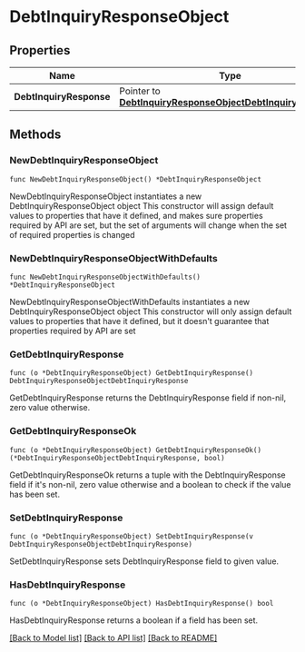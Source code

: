 # DebtInquiryResponseObject

## Properties

Name | Type | Description | Notes
------------ | ------------- | ------------- | -------------
**DebtInquiryResponse** | Pointer to [**DebtInquiryResponseObjectDebtInquiryResponse**](DebtInquiryResponseObjectDebtInquiryResponse.md) |  | [optional] 

## Methods

### NewDebtInquiryResponseObject

`func NewDebtInquiryResponseObject() *DebtInquiryResponseObject`

NewDebtInquiryResponseObject instantiates a new DebtInquiryResponseObject object
This constructor will assign default values to properties that have it defined,
and makes sure properties required by API are set, but the set of arguments
will change when the set of required properties is changed

### NewDebtInquiryResponseObjectWithDefaults

`func NewDebtInquiryResponseObjectWithDefaults() *DebtInquiryResponseObject`

NewDebtInquiryResponseObjectWithDefaults instantiates a new DebtInquiryResponseObject object
This constructor will only assign default values to properties that have it defined,
but it doesn't guarantee that properties required by API are set

### GetDebtInquiryResponse

`func (o *DebtInquiryResponseObject) GetDebtInquiryResponse() DebtInquiryResponseObjectDebtInquiryResponse`

GetDebtInquiryResponse returns the DebtInquiryResponse field if non-nil, zero value otherwise.

### GetDebtInquiryResponseOk

`func (o *DebtInquiryResponseObject) GetDebtInquiryResponseOk() (*DebtInquiryResponseObjectDebtInquiryResponse, bool)`

GetDebtInquiryResponseOk returns a tuple with the DebtInquiryResponse field if it's non-nil, zero value otherwise
and a boolean to check if the value has been set.

### SetDebtInquiryResponse

`func (o *DebtInquiryResponseObject) SetDebtInquiryResponse(v DebtInquiryResponseObjectDebtInquiryResponse)`

SetDebtInquiryResponse sets DebtInquiryResponse field to given value.

### HasDebtInquiryResponse

`func (o *DebtInquiryResponseObject) HasDebtInquiryResponse() bool`

HasDebtInquiryResponse returns a boolean if a field has been set.


[[Back to Model list]](../README.md#documentation-for-models) [[Back to API list]](../README.md#documentation-for-api-endpoints) [[Back to README]](../README.md)


